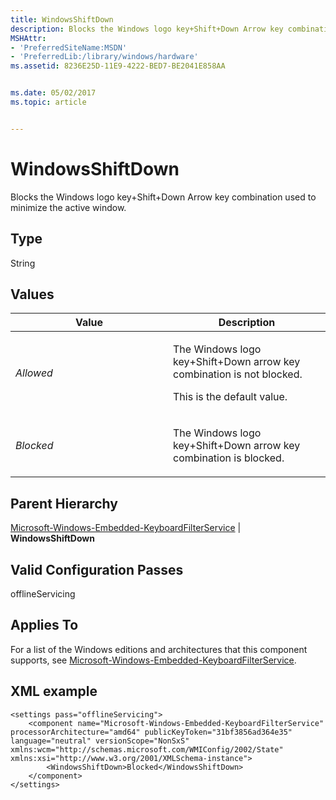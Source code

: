 ```yaml
---
title: WindowsShiftDown
description: Blocks the Windows logo key+Shift+Down Arrow key combination used to minimize the active window.
MSHAttr:
- 'PreferredSiteName:MSDN'
- 'PreferredLib:/library/windows/hardware'
ms.assetid: 8236E25D-11E9-4222-BED7-BE2041E858AA


ms.date: 05/02/2017
ms.topic: article


---
```


# WindowsShiftDown


Blocks the Windows logo key+Shift+Down Arrow key combination used to minimize the active window.

## Type


String

## Values


<table>
<colgroup>
<col width="50%" />
<col width="50%" />
</colgroup>
<thead>
<tr class="header">
<th>Value</th>
<th>Description</th>
</tr>
</thead>
<tbody>
<tr class="odd">
<td><p><em>Allowed</em></p></td>
<td><p>The Windows logo key+Shift+Down arrow key combination is not blocked.</p>
<p>This is the default value.</p></td>
</tr>
<tr class="even">
<td><p><em>Blocked</em></p></td>
<td><p>The Windows logo key+Shift+Down arrow key combination is blocked.</p></td>
</tr>
</tbody>
</table>

 

## Parent Hierarchy


[Microsoft-Windows-Embedded-KeyboardFilterService](microsoft-windows-embedded-keyboardfilterservice.md) | **WindowsShiftDown**

## Valid Configuration Passes


offlineServicing

## Applies To


For a list of the Windows editions and architectures that this component supports, see [Microsoft-Windows-Embedded-KeyboardFilterService](microsoft-windows-embedded-keyboardfilterservice.md).

## XML example


```
<settings pass="offlineServicing">
    <component name="Microsoft-Windows-Embedded-KeyboardFilterService" processorArchitecture="amd64" publicKeyToken="31bf3856ad364e35" language="neutral" versionScope="NonSxS" xmlns:wcm="http://schemas.microsoft.com/WMIConfig/2002/State" xmlns:xsi="http://www.w3.org/2001/XMLSchema-instance">
        <WindowsShiftDown>Blocked</WindowsShiftDown>
    </component>
</settings>
```

 

 






